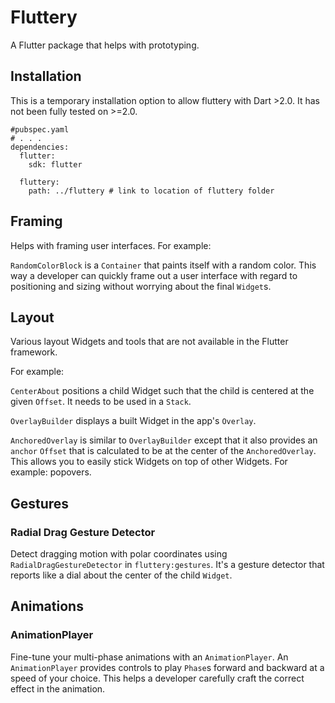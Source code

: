 # Fluttery

A Flutter package that helps with prototyping.

## Installation
This is a temporary installation option to allow fluttery with Dart >2.0. It has not been fully tested on >=2.0.

    #pubspec.yaml
    # . . .
    dependencies:
      flutter:
        sdk: flutter
    
      fluttery:
        path: ../fluttery # link to location of fluttery folder

## Framing

Helps with framing user interfaces. For example:

`RandomColorBlock` is a `Container` that paints itself with a random color. This way a developer can quickly frame out a user interface with regard to positioning and sizing without worrying about the final `Widget`s.

## Layout

Various layout Widgets and tools that are not available in the Flutter framework.

For example:

`CenterAbout` positions a child Widget such that the child is centered at the given `Offset`. It needs to be used in a `Stack`.

`OverlayBuilder` displays a built Widget in the app's `Overlay`.

`AnchoredOverlay` is similar to `OverlayBuilder` except that it also provides an `anchor` `Offset` that is calculated to be at the center of the `AnchoredOverlay`. This allows you to easily stick Widgets on top of other Widgets. For example: popovers.

## Gestures

### Radial Drag Gesture Detector

Detect dragging motion with polar coordinates using `RadialDragGestureDetector` in `fluttery:gestures`. It's a gesture detector that reports like a dial about the center of the child `Widget`.

## Animations

### AnimationPlayer

Fine-tune your multi-phase animations with an `AnimationPlayer`.  An `AnimationPlayer` provides controls to play `Phase`s forward and backward at a speed of your choice. This helps a developer carefully craft the correct effect in the animation.
